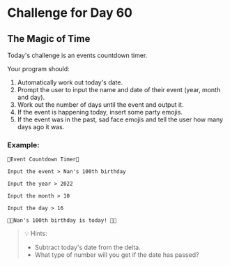 # Challenge for Day 60

## The Magic of Time

Today's challenge is an events countdown timer.

Your program should:

1. Automatically work out today's date.
2. Prompt the user to input the name and date of their event (year, month and day).
3. Work out the number of days until the event and output it.
4. If the event is happening today, insert some party emojis.
5. If the event was in the past, sad face emojis and tell the user how many days ago it was.

### Example:

```text
🌟Event Countdown Timer🌟

Input the event > Nan's 100th birthday

Input the year > 2022

Input the month > 10

Input the day > 16

🎉🎉Nan's 100th birthday is today! 🎉🎉
```

> 💡 Hints:
> - Subtract today's date from the delta.
> - What type of number will you get if the date has passed?
